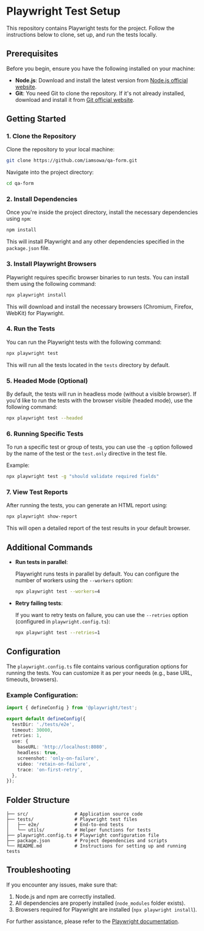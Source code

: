 # Playwright Test Setup

This repository contains Playwright tests for the project. Follow the instructions below to clone, set up, and run the tests locally.

## Prerequisites

Before you begin, ensure you have the following installed on your machine:

- **Node.js**: Download and install the latest version from [Node.js official website](https://nodejs.org/).
- **Git**: You need Git to clone the repository. If it's not already installed, download and install it from [Git official website](https://git-scm.com/).

## Getting Started

### 1. Clone the Repository

Clone the repository to your local machine:

```bash
git clone https://github.com/iamsowa/qa-form.git
```

Navigate into the project directory:

```bash
cd qa-form
```

### 2. Install Dependencies

Once you're inside the project directory, install the necessary dependencies using `npm`:

```bash
npm install
```

This will install Playwright and any other dependencies specified in the `package.json` file.

### 3. Install Playwright Browsers

Playwright requires specific browser binaries to run tests. You can install them using the following command:

```bash
npx playwright install
```

This will download and install the necessary browsers (Chromium, Firefox, WebKit) for Playwright.

### 4. Run the Tests

You can run the Playwright tests with the following command:

```bash
npx playwright test
```

This will run all the tests located in the `tests` directory by default.

### 5. Headed Mode (Optional)

By default, the tests will run in headless mode (without a visible browser). If you'd like to run the tests with the browser visible (headed mode), use the following command:

```bash
npx playwright test --headed
```

### 6. Running Specific Tests

To run a specific test or group of tests, you can use the `-g` option followed by the name of the test or the `test.only` directive in the test file.

Example:

```bash
npx playwright test -g "should validate required fields"
```

### 7. View Test Reports

After running the tests, you can generate an HTML report using:

```bash
npx playwright show-report
```

This will open a detailed report of the test results in your default browser.

## Additional Commands

- **Run tests in parallel**:

  Playwright runs tests in parallel by default. You can configure the number of workers using the `--workers` option:

  ```bash
  npx playwright test --workers=4
  ```

- **Retry failing tests**:

  If you want to retry tests on failure, you can use the `--retries` option (configured in `playwright.config.ts`):

  ```bash
  npx playwright test --retries=1
  ```

## Configuration

The `playwright.config.ts` file contains various configuration options for running the tests. You can customize it as per your needs (e.g., base URL, timeouts, browsers).

### Example Configuration:

```typescript
import { defineConfig } from '@playwright/test';

export default defineConfig({
  testDir: './tests/e2e',
  timeout: 30000,
  retries: 1,
  use: {
    baseURL: 'http://localhost:8080',
    headless: true,
    screenshot: 'only-on-failure',
    video: 'retain-on-failure',
    trace: 'on-first-retry',
  },
});
```

## Folder Structure

```plaintext
├── src/                 # Application source code
├── tests/               # Playwright test files
│   ├── e2e/             # End-to-end tests
│   └── utils/           # Helper functions for tests
├── playwright.config.ts # Playwright configuration file
├── package.json         # Project dependencies and scripts
└── README.md            # Instructions for setting up and running tests
```

## Troubleshooting

If you encounter any issues, make sure that:

1. Node.js and npm are correctly installed.
2. All dependencies are properly installed (`node_modules` folder exists).
3. Browsers required for Playwright are installed (`npx playwright install`).

For further assistance, please refer to the [Playwright documentation](https://playwright.dev/docs/intro).


